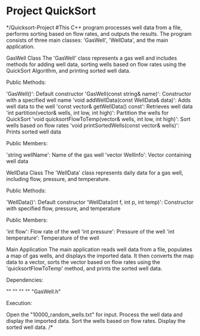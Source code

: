 # Project QuickSort
*/Quicksort-Project
#This C++ program processes well data from a file, performs sorting based on flow rates, and outputs the results. The program consists of three main classes: 'GasWell', 'WellData', and the main application.

GasWell Class
The 'GasWell' class represents a gas well and includes methods for adding well data, sorting wells based on flow rates using the QuickSort Algorithm, and printing sorted well data.

Public Methods:

'GasWell()': Default constructor
'GasWell(const string& name)': Constructor with a specified well name
'void addWellData(const WellData& data)': Adds well data to the well
'const vector& getWellData() const': Retrieves well data
'int partition(vector& wells, int low, int high)': Partition the wells for QuickSort
'void quicksortFlowToTemp(vector& wells, int low, int high)': Sort wells based on flow rates
'void printSortedWells(const vector& wells)': Prints sorted well data

Public Members:

'string wellName': Name of the gas well
'vector WellInfo': Vector containing well data

WellData Class
The 'WellData' class represents daily data for a gas well, including flow, pressure, and temperature.

Public Methods:

'WellData()': Default constructor
'WellData(int f, int p, int temp)': Constructor with specified flow, pressure, and temperature

Public Members:

'int flow': Flow rate of the well
'int pressure': Pressure of the well
'int temperature': Temperature of the well

Main Application
The main application reads well data from a file, populates a map of gas wells, and displays the imported data. It then converts the map data to a vector, sorts the vector based on flow rates using the 'quicksortFlowToTemp' method, and prints the sorted well data.

Dependencies:

"<iostream>"
"<fstream>"
"<sstream>"
"<map>"
"GasWell.h"

Execution:

Open the "10000_random_wells.txt" for input. Process the well data and display the imported data. Sort the wells based on flow rates. Display the sorted well data.
/*
